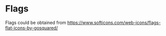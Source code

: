 # Flags

Flags could be obtained from https://www.softicons.com/web-icons/flags-flat-icons-by-gosquared/
